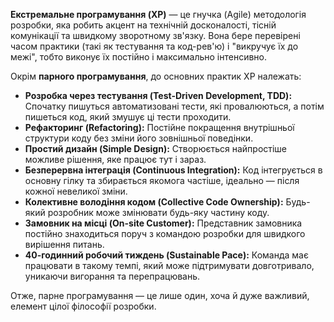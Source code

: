 **Екстремальне програмування (XP)** — це гнучка (Agile) методологія розробки, яка робить акцент на технічній досконалості, тісній комунікації та швидкому зворотному зв'язку. Вона бере перевірені часом практики (такі як тестування та код-рев'ю) і "викручує їх до межі", тобто виконує їх постійно і максимально інтенсивно.

Окрім **парного програмування**, до основних практик XP належать:

* **Розробка через тестування (Test-Driven Development, TDD):** Спочатку пишуться автоматизовані тести, які провалюються, а потім пишеться код, який змушує ці тести проходити.
* **Рефакторинг (Refactoring):** Постійне покращення внутрішньої структури коду без зміни його зовнішньої поведінки.
* **Простий дизайн (Simple Design):** Створюється найпростіше можливе рішення, яке працює тут і зараз.
* **Безперервна інтеграція (Continuous Integration):** Код інтегрується в основну гілку та збирається якомога частіше, ідеально — після кожної невеликої зміни.
* **Колективне володіння кодом (Collective Code Ownership):** Будь-який розробник може змінювати будь-яку частину коду.
* **Замовник на місці (On-site Customer):** Представник замовника постійно знаходиться поруч з командою розробки для швидкого вирішення питань.
* **40-годинний робочий тиждень (Sustainable Pace):** Команда має працювати в такому темпі, який може підтримувати довготривало, уникаючи вигорання та перепрацювань.

Отже, парне програмування — це лише один, хоча й дуже важливий, елемент цілої філософії розробки.